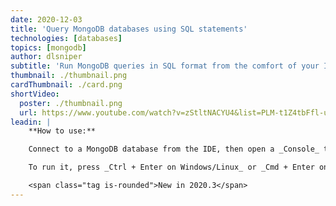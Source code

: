 ```yaml
---
date: 2020-12-03
title: 'Query MongoDB databases using SQL statements'
technologies: [databases]
topics: [mongodb]
author: dlsniper
subtitle: 'Run MongoDB queries in SQL format from the comfort of your IDE.'
thumbnail: ./thumbnail.png
cardThumbnail: ./card.png
shortVideo:
  poster: ./thumbnail.png
  url: https://www.youtube.com/watch?v=zStltNACYU4&list=PLM-t1Z4tbFfl-umlMg_ND7gW9rGjTDzKt&index=20
leadin: |
    **How to use:**

    Connect to a MongoDB database from the IDE, then open a _Console_ to it and write a SQL query instead of using the MongoDB format.

    To run it, press _Ctrl + Enter on Windows/Linux_ or _Cmd + Enter on macOS_ to run the query and retrieve the results.

    <span class="tag is-rounded">New in 2020.3</span>
---
```

